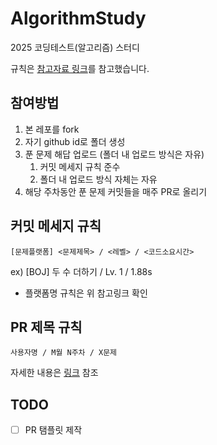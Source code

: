 # AlgorithmStudy
2025 코딩테스트(알고리즘) 스터디

규칙은 [참고자료 링크](https://github.com/ellynhan/challenge100-codingtest-study?tab=readme-ov-file)를 참고했습니다.


## 참여방법

1. 본 레포를 fork
2. 자기 github id로 폴더 생성
3. 푼 문제 해답 업로드 (폴더 내 업로드 방식은 자유)
   1. 커밋 메세지 규칙 준수
   2. 폴더 내 업로드 방식 자체는 자유
4. 해당 주차동안 푼 문제 커밋들을 매주 PR로 올리기

## 커밋 메세지 규칙
```
[문제플랫폼] <문제제목> / <레벨> / <코드소요시간>
```
ex) [BOJ] 두 수 더하기 / Lv. 1 / 1.88s 

- 플랫폼명 규칙은 위 참고링크 확인

## PR 제목 규칙
```
사용자명 / M월 N주차 / X문제 
```

자세한 내용은 [링크](https://github.com/ellynhan/challenge100-codingtest-study/pull/776) 참조

## TODO

- [ ] PR 탬플릿 제작
